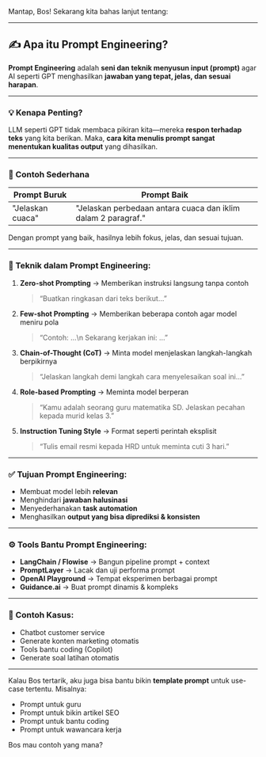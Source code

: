 Mantap, Bos! Sekarang kita bahas lanjut tentang:

---

## ✍️ Apa itu **Prompt Engineering**?

**Prompt Engineering** adalah **seni dan teknik menyusun input (prompt)** agar AI seperti GPT menghasilkan **jawaban yang tepat, jelas, dan sesuai harapan**.

---

### 💡 Kenapa Penting?

LLM seperti GPT tidak membaca pikiran kita—mereka **respon terhadap teks** yang kita berikan. Maka, **cara kita menulis prompt sangat menentukan kualitas output** yang dihasilkan.

---

### 🔧 Contoh Sederhana

| Prompt Buruk     | Prompt Baik                                                   |
| ---------------- | ------------------------------------------------------------- |
| "Jelaskan cuaca" | "Jelaskan perbedaan antara cuaca dan iklim dalam 2 paragraf." |

Dengan prompt yang baik, hasilnya lebih fokus, jelas, dan sesuai tujuan.

---

### 🎯 Teknik dalam Prompt Engineering:

1. **Zero-shot Prompting**
   → Memberikan instruksi langsung tanpa contoh

   > “Buatkan ringkasan dari teks berikut…”

2. **Few-shot Prompting**
   → Memberikan beberapa contoh agar model meniru pola

   > “Contoh: …\n Sekarang kerjakan ini: …”

3. **Chain-of-Thought (CoT)**
   → Minta model menjelaskan langkah-langkah berpikirnya

   > “Jelaskan langkah demi langkah cara menyelesaikan soal ini…”

4. **Role-based Prompting**
   → Meminta model berperan

   > “Kamu adalah seorang guru matematika SD. Jelaskan pecahan kepada murid kelas 3.”

5. **Instruction Tuning Style**
   → Format seperti perintah eksplisit

   > “Tulis email resmi kepada HRD untuk meminta cuti 3 hari.”

---

### ✅ Tujuan Prompt Engineering:

* Membuat model lebih **relevan**
* Menghindari **jawaban halusinasi**
* Menyederhanakan **task automation**
* Menghasilkan **output yang bisa diprediksi & konsisten**

---

### ⚙️ Tools Bantu Prompt Engineering:

* **LangChain / Flowise** → Bangun pipeline prompt + context
* **PromptLayer** → Lacak dan uji performa prompt
* **OpenAI Playground** → Tempat eksperimen berbagai prompt
* **Guidance.ai** → Buat prompt dinamis & kompleks

---

### 📌 Contoh Kasus:

* Chatbot customer service
* Generate konten marketing otomatis
* Tools bantu coding (Copilot)
* Generate soal latihan otomatis

---

Kalau Bos tertarik, aku juga bisa bantu bikin **template prompt** untuk use-case tertentu. Misalnya:

* Prompt untuk guru
* Prompt untuk bikin artikel SEO
* Prompt untuk bantu coding
* Prompt untuk wawancara kerja

Bos mau contoh yang mana?

